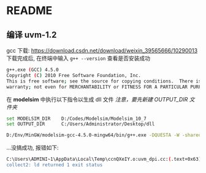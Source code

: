 # README

## 编译 uvm-1.2

gcc 下载: <https://download.csdn.net/download/weixin_39565666/10290013>
下载完成后, 在终端中输入 `g++ --version` 查看是否安装成功

```sh
g++.exe (GCC) 4.5.0
Copyright (C) 2010 Free Software Foundation, Inc.
This is free software; see the source for copying conditions.  There is NO
warranty; not even for MERCHANTABILITY or FITNESS FOR A PARTICULAR PURPOSE.
```

在 **modelsim** 中执行以下指令以生成 dll 文件
*注意，要先新建 OUTPUT_DIR 文件夹*

```sh
set MODELSIM_DIR    D:/Codes/Modelsim/Modelsim_10_7
set OUTPUT_DIR      C:/Users/Administrator/Desktop/dll

D:/Env/MinGW/modelsim-gcc-4.5.0-mingw64/bin/g++.exe -DQUESTA -W -shared -Bsymbolic -I $MODELSIM_DIR/include $MODELSIM_DIR/verilog_src/uvm-1.2/src/dpi/uvm_dpi.cc -o $OUTPUT_DIR/uvm_dpi.dll $MODELSIM_DIR/win64/mtipli.dll -lregex
```

...没搞成功, 报错如下:

```sh
C:\Users\ADMINI~1\AppData\Local\Temp\ccnQXeIY.o:uvm_dpi.cc:(.text+0x63): undefined reference to `m__uvm_report_dpi'
collect2: ld returned 1 exit status
```
